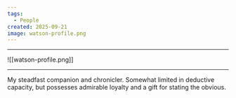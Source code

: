 ```yaml
---
tags:
  - People
created: 2025-09-21
image: watson-profile.png
---
```

---
![[watson-profile.png]]

---
My steadfast companion and chronicler. Somewhat limited in deductive capacity, but possesses admirable loyalty and a gift for stating the obvious.


